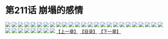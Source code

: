 # 第211话 崩塌的感情
![](https://s1.baozimh.com/scomic/sanyanxiaotianlu-samanhua/0/210-7tx5/1.jpg)
![](https://s1.baozimh.com/scomic/sanyanxiaotianlu-samanhua/0/210-7tx5/2.jpg)
![](https://s1.baozimh.com/scomic/sanyanxiaotianlu-samanhua/0/210-7tx5/3.jpg)
![](https://s1.baozimh.com/scomic/sanyanxiaotianlu-samanhua/0/210-7tx5/4.jpg)
![](https://s1.baozimh.com/scomic/sanyanxiaotianlu-samanhua/0/210-7tx5/5.jpg)
![](https://s1.baozimh.com/scomic/sanyanxiaotianlu-samanhua/0/210-7tx5/6.jpg)
![](https://s1.baozimh.com/scomic/sanyanxiaotianlu-samanhua/0/210-7tx5/7.jpg)
![](https://s1.baozimh.com/scomic/sanyanxiaotianlu-samanhua/0/210-7tx5/8.jpg)
![](https://s1.baozimh.com/scomic/sanyanxiaotianlu-samanhua/0/210-7tx5/9.jpg)
![](https://s1.baozimh.com/scomic/sanyanxiaotianlu-samanhua/0/210-7tx5/10.jpg)
![](https://s1.baozimh.com/scomic/sanyanxiaotianlu-samanhua/0/210-7tx5/11.jpg)
![](https://s1.baozimh.com/scomic/sanyanxiaotianlu-samanhua/0/210-7tx5/12.jpg)
![](https://s1.baozimh.com/scomic/sanyanxiaotianlu-samanhua/0/210-7tx5/13.jpg)
![](https://s1.baozimh.com/scomic/sanyanxiaotianlu-samanhua/0/210-7tx5/14.jpg)
![](https://s1.baozimh.com/scomic/sanyanxiaotianlu-samanhua/0/210-7tx5/15.jpg)
![](https://s1.baozimh.com/scomic/sanyanxiaotianlu-samanhua/0/210-7tx5/16.jpg)
![](https://s1.baozimh.com/scomic/sanyanxiaotianlu-samanhua/0/210-7tx5/17.jpg)
![](https://s1.baozimh.com/scomic/sanyanxiaotianlu-samanhua/0/210-7tx5/18.jpg)
![](https://s1.baozimh.com/scomic/sanyanxiaotianlu-samanhua/0/210-7tx5/19.jpg)
![](https://s1.baozimh.com/scomic/sanyanxiaotianlu-samanhua/0/210-7tx5/20.jpg)
![](https://s1.baozimh.com/scomic/sanyanxiaotianlu-samanhua/0/210-7tx5/21.jpg)
![](https://s1.baozimh.com/scomic/sanyanxiaotianlu-samanhua/0/210-7tx5/22.jpg)
![](https://s1.baozimh.com/scomic/sanyanxiaotianlu-samanhua/0/210-7tx5/23.jpg)
![](https://s1.baozimh.com/scomic/sanyanxiaotianlu-samanhua/0/210-7tx5/24.jpg)
![](https://s1.baozimh.com/scomic/sanyanxiaotianlu-samanhua/0/210-7tx5/25.jpg)
![](https://s1.baozimh.com/scomic/sanyanxiaotianlu-samanhua/0/210-7tx5/26.jpg)
![](https://s1.baozimh.com/scomic/sanyanxiaotianlu-samanhua/0/210-7tx5/27.jpg)
![](https://s1.baozimh.com/scomic/sanyanxiaotianlu-samanhua/0/210-7tx5/28.jpg)
![](https://s1.baozimh.com/scomic/sanyanxiaotianlu-samanhua/0/210-7tx5/29.jpg)
![](https://s1.baozimh.com/scomic/sanyanxiaotianlu-samanhua/0/210-7tx5/30.jpg)
![](https://s1.baozimh.com/scomic/sanyanxiaotianlu-samanhua/0/210-7tx5/31.jpg)
![](https://s1.baozimh.com/scomic/sanyanxiaotianlu-samanhua/0/210-7tx5/32.jpg)
![](https://s1.baozimh.com/scomic/sanyanxiaotianlu-samanhua/0/210-7tx5/33.jpg)
[【上一章】](./210.md)
[【目录】](./README.md)
[【下一章】](./212.md)
